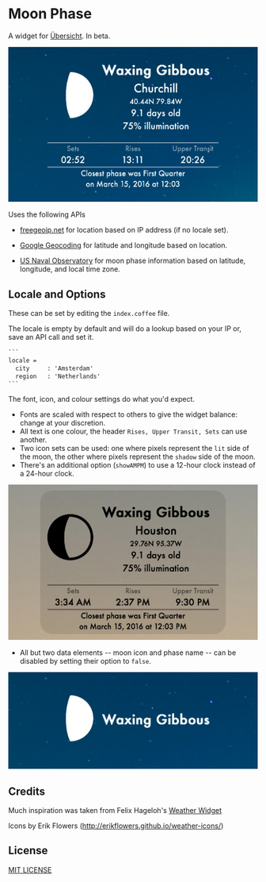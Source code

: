 # Moon Phase
A widget for [Übersicht](http://tracesof.net/uebersicht/).  In beta.

![Lit moon](lit-moon.jpg)

Uses the following APIs
* [freegeoip.net](http://freegeoip.net)
  for location based on IP address (if no locale set).

* [Google Geocoding](https://developers.google.com/maps/documentation/geocoding/intro)
  for latitude and longitude based on location.

* [US Naval Observatory](http://www.usno.navy.mil/USNO/astronomical-applications)
  for moon phase information based on latitude, longitude, and local time zone.

## Locale and Options
These can be set by editing the `index.coffee` file.

The locale is empty by default and will do a lookup based on your IP or, save an API call and set it.

    ```
    locale =
      city     : 'Amsterdam'
      region   : 'Netherlands'
    ```

The font, icon, and colour settings do what you'd expect.
* Fonts are scaled with respect to others to give the widget balance: change at your discretion.
* All text is one colour, the header `Rises, Upper Transit, Sets` can use another.
* Two icon sets can be used: one where pixels represent the `lit` side of the moon, the other where
pixels represent the `shadow` side of the moon.
* There's an additional option (`showAMPM`) to use a 12-hour clock instead of a 24-hour clock.

![Shadow moon](shadow-moon.jpg)

* All but two data elements -- moon icon and phase name -- can be disabled by setting their option to
`false`.

![Minimalist](minimalist.jpg)

## Credits
Much inspiration was taken from Felix Hageloh's [Weather Widget](http://github.com/felixhageloh/weather-widget)

Icons by Erik Flowers (http://erikflowers.github.io/weather-icons/)

## License
[MIT LICENSE](https://github.com/joecreighton/moon-phase/blob/master/LICENSE)
